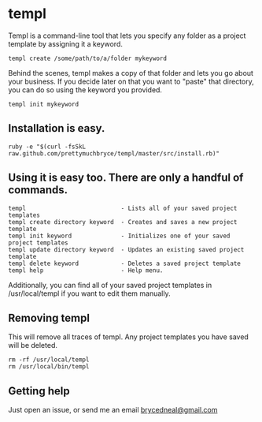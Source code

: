 # templ

Templ is a command-line tool that lets you specify any folder as a project template by assigning it a keyword. 

	templ create /some/path/to/a/folder mykeyword

Behind the scenes, templ makes a copy of that folder and lets you go about your business. If you decide later on that you want to "paste" that directory, you can do so using the keyword you provided.

	templ init mykeyword

## Installation is easy.

	ruby -e "$(curl -fsSkL raw.github.com/prettymuchbryce/templ/master/src/install.rb)"

## Using it is easy too. There are only a handful of commands.

	templ 							- Lists all of your saved project templates
	templ create directory keyword 	- Creates and saves a new project template
	templ init keyword 				- Initializes one of your saved project templates
	templ update directory keyword 	- Updates an existing saved project template
	templ delete keyword 			- Deletes a saved project template
	templ help 						- Help menu. 

Additionally, you can find all of your saved project templates in /usr/local/templ if you want to edit them manually.

## Removing templ
This will remove all traces of templ. Any project templates you have saved will be deleted.

	rm -rf /usr/local/templ
	rm /usr/local/bin/templ

## Getting help

Just open an issue, or send me an email brycedneal@gmail.com